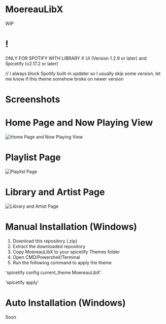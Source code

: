 # MoereauLibX
WIP

# !
ONLY FOR SPOTIFY WITH LIBRARY X UI (Version 1.2.9 or later) and Spicetify (v2.17.2 or later)

// I always block Spotify built-in updater so I usually skip some version, let me know if this theme somehow broke on newer version

# Screenshots
# Home Page and Now Playing View

![Home Page and Now Playing View](https://user-images.githubusercontent.com/47147560/235284805-f9413770-1b2b-4482-9407-ddbc2802d4ef.png)


# Playlist Page

![Playlist Page](https://user-images.githubusercontent.com/47147560/235284849-3a7fa6fa-3016-4aca-ac5b-afefcc9359d1.png)


# Library and Artist Page

![Library and Artist Page](https://user-images.githubusercontent.com/47147560/235284857-33af0eeb-f93f-4a2c-bb99-b02c028e60a4.png)


# Manual Installation (Windows)
 1. Download this repository (.zip)
 2. Extract the downloaded repository
 3. Copy MoereauLibX to your spicetify Themes folder
 4. Open CMD/Powershell/Terminal
 5. Run the following command to apply the theme 
 
 'spicetify config current_theme MoereauLibX'
 
 'spicetify apply'
 
 
# Auto Installation (Windows)

Soon
